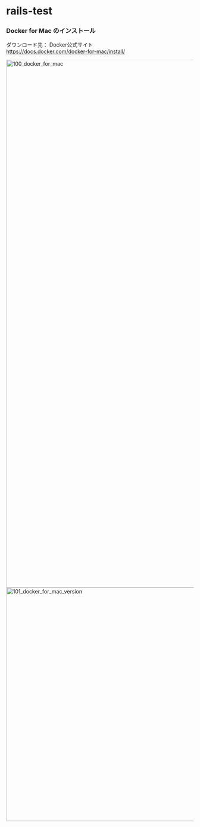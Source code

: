 # rails-test

### Docker for Mac のインストール

ダウンロード先： Docker公式サイト  
https://docs.docker.com/docker-for-mac/install/

<img width="1414" alt="100_docker_for_mac" src="https://user-images.githubusercontent.com/2398872/28607784-56ee8814-7218-11e7-979b-136ffca0dd4f.png" width="50%">

<img width="626" alt="101_docker_for_mac_version" src="https://user-images.githubusercontent.com/2398872/28607861-b8f5bd02-7218-11e7-99a2-5d611d052066.png" width="30%">
